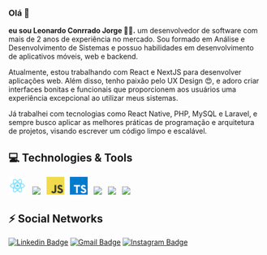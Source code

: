 ### Olá 👋
**eu sou Leonardo Conrrado Jorge 👨🚀.** um desenvolvedor de software com mais de 2 anos de experiência no mercado. Sou formado em Análise e Desenvolvimento de Sistemas e possuo habilidades em desenvolvimento de aplicativos móveis, web e backend.

Atualmente, estou trabalhando com React e NextJS para desenvolver aplicações web. Além disso, tenho paixão pelo UX Design 😍, e adoro criar interfaces bonitas e funcionais que proporcionem aos usuários uma experiência excepcional ao utilizar meus sistemas.
                                                   
Já trabalhei com tecnologias como React Native, PHP, MySQL e Laravel, e sempre busco aplicar as melhores práticas de programação e arquitetura de projetos, visando escrever um código limpo e escalável.

## 💻 Technologies & Tools

<p>
<img src="https://raw.githubusercontent.com/github/explore/80688e429a7d4ef2fca1e82350fe8e3517d3494d/topics/react/react.png" height="35px"/>
&nbsp;
<img src="https://www.freepnglogos.com/uploads/apple-logo-png/apple-logo-icon-transparent-png-svg-vector-3.png" height="35px"/>  
&nbsp;  
<img src="https://raw.githubusercontent.com/github/explore/80688e429a7d4ef2fca1e82350fe8e3517d3494d/topics/javascript/javascript.png" height="35px"/>
&nbsp;  
<img src="https://raw.githubusercontent.com/github/explore/80688e429a7d4ef2fca1e82350fe8e3517d3494d/topics/typescript/typescript.png" height="35px"/>
&nbsp;
<img src="https://img.icons8.com/color/452/firebase.png" height="35px" />   
&nbsp;
<img src="https://cdn-icons-png.flaticon.com/512/528/528261.png" height="35px" />
&nbsp;
<img src="https://inceptum-stor.icons8.com/TErRc1E6L9wX/expoicon.jpg" height="35px" />
&nbsp;
</p>
<!-- 
<img src="https://img.shields.io/badge/javascript-%23F7DF1E.svg?&style=for-the-badge&logo=javascript&logoColor=black" height="25"/>
<img src="https://img.shields.io/badge/typescript%20-%23007ACC.svg?&style=for-the-badge&logo=typescript&logoColor=white" height="25"/>
<img src="https://img.shields.io/badge/react%20-%2320232a.svg?&style=for-the-badge&logo=react&logoColor=%2361DAFB" height="25"/>
<img src="https://img.shields.io/badge/react native%20-%2320232a.svg?&style=for-the-badge&logo=react&logoColor=%2361DAFB" height="25"/> -->

## ⚡ Social Networks

[![Linkedin Badge](https://img.shields.io/badge/-LinkedIn-blue?style=flat&logo=Linkedin&logoColor=white&link=https://www.linkedin.com/in/rebeccamanzi/)](https://www.linkedin.com/in/leonardo-jorge-a88a561b6/)
[![Gmail Badge](https://img.shields.io/badge/-Gmail-c14438?style=flat&logo=Gmail&logoColor=white&link=mailto:rebeccamanzi@gmail.com)](mailto:leonardoti4437@gmail.com)
[![Instagram Badge](https://img.shields.io/badge/-Instagram-C13584?style=flat&labelColor=C13584&logo=instagram&logoColor=white&link=https://www.instagram.com/codepwr/)](https://www.instagram.com/leoojorge_/)
